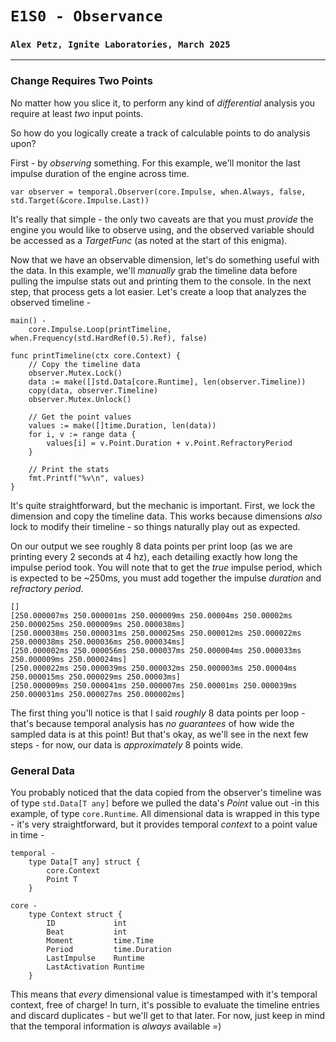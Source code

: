 # `E1S0 - Observance`
### `Alex Petz, Ignite Laboratories, March 2025`

---

### Change Requires Two Points

No matter how you slice it, to perform any kind of _differential_ analysis you require at least _two_ input points.

So how do you logically create a track of calculable points to do analysis upon?  

First - by _observing_ something.  For this example, we'll monitor the last impulse duration of the engine across time.

    var observer = temporal.Observer(core.Impulse, when.Always, false, std.Target(&core.Impulse.Last))

It's really that simple - the only two caveats are that you must _provide_ the engine you would like to observe using,
and the observed variable should be accessed as a _TargetFunc_ (as noted at the start of this enigma).   

Now that we have an observable dimension, let's do something useful with the data. In this example, we'll _manually_ 
grab the timeline data before pulling the impulse stats out and printing them to the console.  In the next step, 
that process gets a lot easier.  Let's create a loop that analyzes the observed timeline -

    main() -
	    core.Impulse.Loop(printTimeline, when.Frequency(std.HardRef(0.5).Ref), false)

    func printTimeline(ctx core.Context) {
        // Copy the timeline data
        observer.Mutex.Lock()
        data := make([]std.Data[core.Runtime], len(observer.Timeline))
        copy(data, observer.Timeline)
        observer.Mutex.Unlock()
    
        // Get the point values
        values := make([]time.Duration, len(data))
        for i, v := range data {
            values[i] = v.Point.Duration + v.Point.RefractoryPeriod
        }
    
        // Print the stats
        fmt.Printf("%v\n", values)
    }

It's quite straightforward, but the mechanic is important.  First, we lock the dimension and copy the timeline
data.  This works because dimensions _also_ lock to modify their timeline - so things naturally play out as expected.

On our output we see roughly 8 data points per print loop (as we are printing every 2 seconds at 4 hz), each 
detailing exactly how long the impulse period took.   You will note that to get the _true_ impulse period, which
is expected to be ~250ms, you must add together the impulse _duration_ and _refractory period_.   

    []
    [250.000007ms 250.000001ms 250.000009ms 250.00004ms 250.00002ms 250.000025ms 250.000009ms 250.000038ms]
    [250.000038ms 250.000031ms 250.000025ms 250.000012ms 250.000022ms 250.000038ms 250.000036ms 250.000034ms]
    [250.000002ms 250.000056ms 250.000037ms 250.000004ms 250.000033ms 250.000009ms 250.000024ms]
    [250.000022ms 250.000039ms 250.000032ms 250.000003ms 250.00004ms 250.000015ms 250.000029ms 250.00003ms]
    [250.000009ms 250.000041ms 250.000007ms 250.00001ms 250.000039ms 250.000031ms 250.000027ms 250.000002ms]

The first thing you'll notice is that I said _roughly_ 8 data points per loop - that's because temporal
analysis has _no guarantees_ of how wide the sampled data is at this point!  But that's okay, as we'll
see in the next few steps - for now, our data is _approximately_ 8 points wide.

### General Data

You probably noticed that the data copied from the observer's timeline was of type `std.Data[T any]` before
we pulled the data's _Point_ value out -in this example, of type `core.Runtime`.  All dimensional data is
wrapped in this type - it's very straightforward, but it provides temporal _context_ to a point value in time - 

    temporal -
        type Data[T any] struct {
            core.Context
            Point T
        }

    core - 
        type Context struct {
            ID             int 
            Beat           int
            Moment         time.Time
            Period         time.Duration
            LastImpulse    Runtime
            LastActivation Runtime
        }

This means that _every_ dimensional value is timestamped with it's temporal context, free of 
charge!  In turn, it's possible to evaluate the timeline entries and discard duplicates - but we'll get to
that later.  For now, just keep in mind that the temporal information is _always_ available =)